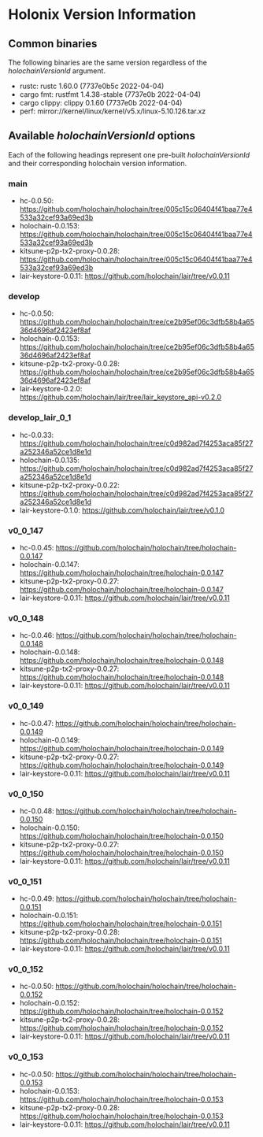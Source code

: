# Holonix Version Information

## Common binaries
The following binaries are the same version regardless of the _holochainVersionId_ argument.

- rustc: rustc 1.60.0 (7737e0b5c 2022-04-04)
- cargo fmt: rustfmt 1.4.38-stable (7737e0b 2022-04-04)
- cargo clippy: clippy 0.1.60 (7737e0b 2022-04-04)
- perf: mirror://kernel/linux/kernel/v5.x/linux-5.10.126.tar.xz

## Available _holochainVersionId_ options
Each of the following headings represent one pre-built _holochainVersionId_ and their corresponding holochain version information.

### main
- hc-0.0.50: https://github.com/holochain/holochain/tree/005c15c06404f41baa77e4533a32cef93a69ed3b
- holochain-0.0.153: https://github.com/holochain/holochain/tree/005c15c06404f41baa77e4533a32cef93a69ed3b
- kitsune-p2p-tx2-proxy-0.0.28: https://github.com/holochain/holochain/tree/005c15c06404f41baa77e4533a32cef93a69ed3b
- lair-keystore-0.0.11: https://github.com/holochain/lair/tree/v0.0.11

### develop
- hc-0.0.50: https://github.com/holochain/holochain/tree/ce2b95ef06c3dfb58b4a6536d4696af2423ef8af
- holochain-0.0.153: https://github.com/holochain/holochain/tree/ce2b95ef06c3dfb58b4a6536d4696af2423ef8af
- kitsune-p2p-tx2-proxy-0.0.28: https://github.com/holochain/holochain/tree/ce2b95ef06c3dfb58b4a6536d4696af2423ef8af
- lair-keystore-0.2.0: https://github.com/holochain/lair/tree/lair_keystore_api-v0.2.0

### develop_lair_0_1
- hc-0.0.33: https://github.com/holochain/holochain/tree/c0d982ad7f4253aca85f27a252346a52ce1d8e1d
- holochain-0.0.135: https://github.com/holochain/holochain/tree/c0d982ad7f4253aca85f27a252346a52ce1d8e1d
- kitsune-p2p-tx2-proxy-0.0.22: https://github.com/holochain/holochain/tree/c0d982ad7f4253aca85f27a252346a52ce1d8e1d
- lair-keystore-0.1.0: https://github.com/holochain/lair/tree/v0.1.0

### v0_0_147
- hc-0.0.45: https://github.com/holochain/holochain/tree/holochain-0.0.147
- holochain-0.0.147: https://github.com/holochain/holochain/tree/holochain-0.0.147
- kitsune-p2p-tx2-proxy-0.0.27: https://github.com/holochain/holochain/tree/holochain-0.0.147
- lair-keystore-0.0.11: https://github.com/holochain/lair/tree/v0.0.11

### v0_0_148
- hc-0.0.46: https://github.com/holochain/holochain/tree/holochain-0.0.148
- holochain-0.0.148: https://github.com/holochain/holochain/tree/holochain-0.0.148
- kitsune-p2p-tx2-proxy-0.0.27: https://github.com/holochain/holochain/tree/holochain-0.0.148
- lair-keystore-0.0.11: https://github.com/holochain/lair/tree/v0.0.11

### v0_0_149
- hc-0.0.47: https://github.com/holochain/holochain/tree/holochain-0.0.149
- holochain-0.0.149: https://github.com/holochain/holochain/tree/holochain-0.0.149
- kitsune-p2p-tx2-proxy-0.0.27: https://github.com/holochain/holochain/tree/holochain-0.0.149
- lair-keystore-0.0.11: https://github.com/holochain/lair/tree/v0.0.11

### v0_0_150
- hc-0.0.48: https://github.com/holochain/holochain/tree/holochain-0.0.150
- holochain-0.0.150: https://github.com/holochain/holochain/tree/holochain-0.0.150
- kitsune-p2p-tx2-proxy-0.0.27: https://github.com/holochain/holochain/tree/holochain-0.0.150
- lair-keystore-0.0.11: https://github.com/holochain/lair/tree/v0.0.11

### v0_0_151
- hc-0.0.49: https://github.com/holochain/holochain/tree/holochain-0.0.151
- holochain-0.0.151: https://github.com/holochain/holochain/tree/holochain-0.0.151
- kitsune-p2p-tx2-proxy-0.0.28: https://github.com/holochain/holochain/tree/holochain-0.0.151
- lair-keystore-0.0.11: https://github.com/holochain/lair/tree/v0.0.11

### v0_0_152
- hc-0.0.50: https://github.com/holochain/holochain/tree/holochain-0.0.152
- holochain-0.0.152: https://github.com/holochain/holochain/tree/holochain-0.0.152
- kitsune-p2p-tx2-proxy-0.0.28: https://github.com/holochain/holochain/tree/holochain-0.0.152
- lair-keystore-0.0.11: https://github.com/holochain/lair/tree/v0.0.11

### v0_0_153
- hc-0.0.50: https://github.com/holochain/holochain/tree/holochain-0.0.153
- holochain-0.0.153: https://github.com/holochain/holochain/tree/holochain-0.0.153
- kitsune-p2p-tx2-proxy-0.0.28: https://github.com/holochain/holochain/tree/holochain-0.0.153
- lair-keystore-0.0.11: https://github.com/holochain/lair/tree/v0.0.11
